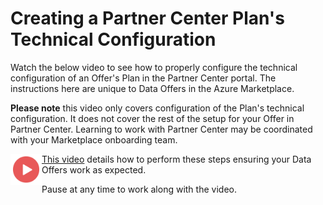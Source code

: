 # Creating a Partner Center Plan's Technical Configuration

Watch the below video to see how to properly configure the technical configuration of an Offer's Plan in the Partner Center portal. The instructions here are unique to Data Offers in the Azure Marketplace. 

**Please note** this video only covers configuration of the Plan's technical configuration. It does not cover the rest of the setup for your Offer in Partner Center. Learning to work with Partner Center may be coordinated with your Marketplace onboarding team.

<a href="https://youtu.be/5ZaNauZMnVY"><img src="./images/Video.png" width="50" style="float:left;" align="left" target="_blank"></a> <a href="https://youtu.be/5ZaNauZMnVY">This video</a> details how to perform these steps ensuring your Data Offers work as expected.

Pause at any time to work along with the video.